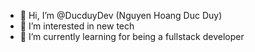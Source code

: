 - 👋 Hi, I’m @DucduyDev (Nguyen Hoang Duc Duy)
- 👀 I’m interested in new tech
- 🌱 I’m currently learning for being a fullstack developer

<!---
DucduyDev/DucduyDev is a ✨ special ✨ repository because its `README.md` (this file) appears on your GitHub profile.
You can click the Preview link to take a look at your changes.
--->
